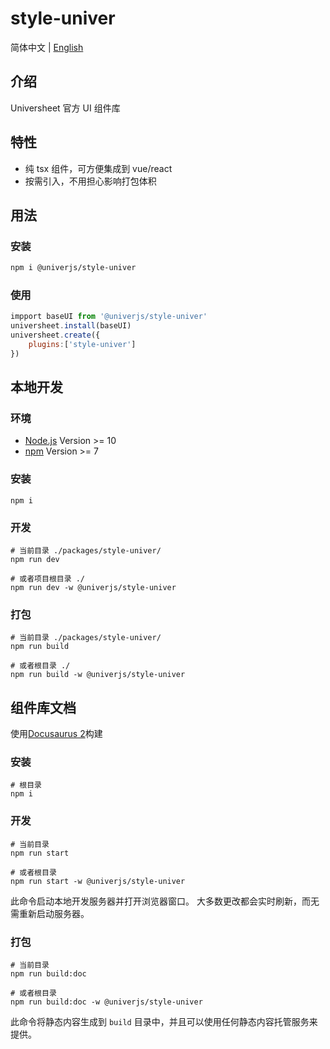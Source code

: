 # style-univer

简体中文 | [English](./README.md)

## 介绍

Universheet 官方 UI 组件库

## 特性

-   纯 tsx 组件，可方便集成到 vue/react
-   按需引入，不用担心影响打包体积

## 用法

### 安装

```bash
npm i @univerjs/style-univer
```

### 使用

```js
impport baseUI from '@univerjs/style-univer'
universheet.install(baseUI)
universheet.create({
    plugins:['style-univer']
})
```

## 本地开发

### 环境

-   [Node.js](https://nodejs.org/en/) Version >= 10
-   [npm](https://www.npmjs.com/) Version >= 7

### 安装

```
npm i
```

### 开发

```
# 当前目录 ./packages/style-univer/
npm run dev

# 或者项目根目录 ./
npm run dev -w @univerjs/style-univer
```

### 打包

```
# 当前目录 ./packages/style-univer/
npm run build

# 或者根目录 ./
npm run build -w @univerjs/style-univer
```

## 组件库文档

使用[Docusaurus 2](https://docusaurus.io/)构建

### 安装

```console
# 根目录
npm i
```

### 开发

```console
# 当前目录
npm run start

# 或者根目录
npm run start -w @univerjs/style-univer
```

此命令启动本地开发服务器并打开浏览器窗口。 大多数更改都会实时刷新，而无需重新启动服务器。

### 打包

```console
# 当前目录
npm run build:doc

# 或者根目录
npm run build:doc -w @univerjs/style-univer
```

此命令将静态内容生成到 `build` 目录中，并且可以使用任何静态内容托管服务来提供。
